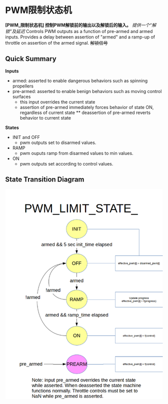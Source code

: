 # PWM限制状态机


**[PWM_限制状态机] 控制PWM解锁前的输出以及解锁后的输入。**
*提供一个“解锁”及延迟*
Controls PWM outputs as a function of pre-armed and armed inputs. Provides a delay between assertion of "armed" and a ramp-up of throttle on assertion of the armed signal.
~~解锁信号~~
## Quick Summary

**Inputs**

- armed: asserted to enable dangerous behaviors such as spinning propellers
- pre-armed: asserted to enable benign behaviors such as moving control surfaces
  - this input overrides the current state
  - assertion of pre-armed immediately forces behavior of state ON, regardless of current state
    ** deassertion of pre-armed reverts behavior to current state

**States**

- INIT and OFF
  - pwm outputs set to disarmed values.
- RAMP
  - pwm ouputs ramp from disarmed values to min values.
- ON
  - pwm outputs set according to control values.

## State Transition Diagram

 ![pwm_limit_state_diagram](../pictures/diagrams\pwm_limit_state_diagram.png)
